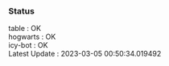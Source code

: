 ### Status


table : OK  
hogwarts : OK  
icy-bot : OK  
Latest Update : 2023-03-05 00:50:34.019492
